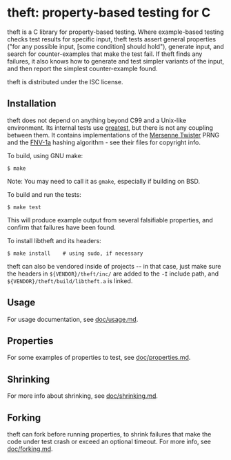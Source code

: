 # theft: property-based testing for C

theft is a C library for property-based testing. Where example-based
testing checks test results for specific input, theft tests assert
general properties ("for any possible input, [some condition] should
hold"), generate input, and search for counter-examples that make the
test fail. If theft finds any failures, it also knows how to generate
and test simpler variants of the input, and then report the simplest
counter-example found.

theft is distributed under the ISC license.


## Installation

theft does not depend on anything beyond C99 and a Unix-like
environment. Its internal tests use [greatest][], but there is not any
coupling between them. It contains implementations of the
[Mersenne Twister][mt] PRNG and the [FNV-1a][fnv] hashing algorithm -
see their files for copyright info.

[greatest]: https://github.com/silentbicycle/greatest
[mt]: http://www.math.sci.hiroshima-u.ac.jp/~m-mat/MT/emt.html
[fnv]: http://www.isthe.com/chongo/tech/comp/fnv/


To build, using GNU make:

    $ make

Note: You may need to call it as `gmake`, especially if building on BSD.

To build and run the tests:

    $ make test

This will produce example output from several falsifiable properties,
and confirm that failures have been found.

To install libtheft and its headers:

    $ make install    # using sudo, if necessary

theft can also be vendored inside of projects -- in that case, just make
sure the headers in `${VENDOR}/theft/inc/` are added to the `-I` include
path, and `${VENDOR}/theft/build/libtheft.a` is linked.


## Usage

For usage documentation, see [doc/usage.md](doc/usage.md).


## Properties

For some examples of properties to test, see
[doc/properties.md](doc/properties.md).


## Shrinking

For more info about shrinking, see [doc/shrinking.md](doc/shrinking.md).


## Forking

theft can fork before running properties, to shrink failures that make
the code under test crash or exceed an optional timeout. For more info,
see [doc/forking.md](doc/forking.md).
